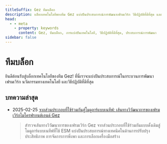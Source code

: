 ```yaml
---
titleSuffix: Gez ทีมบล็อก
description: บล็อกเทคโนโลยีของทีม Gez แบ่งปันประสบการณ์การพัฒนาเฟรมเวิร์ก วิธีปฏิบัติที่ดีที่สุด และนวัตกรรมทางเทคโนโลยี
head:
  - - meta
    - property: keywords
      content: Gez, ทีมบล็อก, การแบ่งปันเทคโนโลยี, วิธีปฏิบัติที่ดีที่สุด, ประสบการณ์การพัฒนา
sidebar: false
---
```


# ทีมบล็อก

ยินดีต้อนรับสู่บล็อกเทคโนโลยีของทีม Gez! ที่นี่เราจะแบ่งปันประสบการณ์ในกระบวนการพัฒนาเฟรมเวิร์ก นวัตกรรมทางเทคโนโลยี และวิธีปฏิบัติที่ดีที่สุด

## บทความล่าสุด

- 2025-02-25 [จากส่วนประกอบที่ใช้ร่วมกันสู่โมดูลาร์แบบเนทีฟ: เส้นทางวิวัฒนาการของเฟรมเวิร์กไมโครฟรอนต์เอนด์ Gez](./birth-of-gez.md)
  > สำรวจเส้นทางวิวัฒนาการของเฟรมเวิร์ก Gez จากส่วนประกอบที่ใช้ร่วมกันแบบดั้งเดิมสู่โมดูลาร์แบบเนทีฟที่ใช้ ESM แบ่งปันประสบการณ์ทางเทคนิคในด้านการปรับปรุงประสิทธิภาพ การจัดการการพึ่งพา และการเลือกเครื่องมือสร้าง